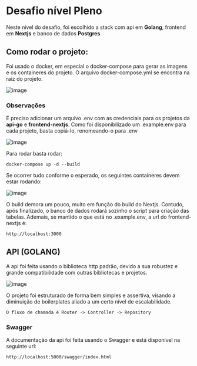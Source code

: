 # Desafio nível Pleno
Neste nível do desafio, foi escolhido a stack com api em **Golang**, frontend em **Nextjs** e banco de dados **Postgres**.

## Como rodar o projeto:
Foi usado o docker, em especial o docker-compose para gerar as imagens e os containeres do projeto. O arquivo docker-compose.yml se encontra na raiz do projeto.

![image](https://github.com/user-attachments/assets/437b2bdf-7be8-47c9-95f9-5f200950e9dd)

### Observações
É preciso adicionar um arquivo .env com as credenciais para os projetos da **api-go** e **frontend-nextjs**. Como foi disponibilizado um .example.env para cada projeto, basta copiá-lo, renomeando-o para .env

![image](https://github.com/user-attachments/assets/e2b20eee-89b9-48e6-8d2f-6ac73c6ce361)


Para rodar basta rodar:
```
docker-compose up -d --build
```

Se ocorrer tudo conforme o esperado, os seguintes containeres devem estar rodando:

![image](https://github.com/user-attachments/assets/2fd322f7-c125-49f7-9ecd-9800c3646c1f)


O build demora um pouco, muito em função do build do Nextjs. Contudo, após finalizado, o banco de dados rodará sozinho o script para criação das tabelas. 
Ademais, se mantido o que está no .example.env, a url do frontend-nextjs é:
```
http://localhost:3000
```


## API (GOLANG)
A api foi feita usando o biblioteca http padrão, devido a sua robustez e grande compatibilidade com outras bibliotecas e projetos.



![image](https://github.com/user-attachments/assets/25f2d266-0403-4b4a-9c07-1ac1f91459c5)

O projeto foi estruturado de forma bem simples e assertiva, visando a diminuição de boilerplates aliado a um certo nível de escalabilidade. 

```O fluxo de chamada é Router -> Controller -> Repository```

### Swagger
A documentação da api foi feita usando o Swagger e está disponível na seguinte url:
```
http://localhost:5000/swagger/index.html
```
